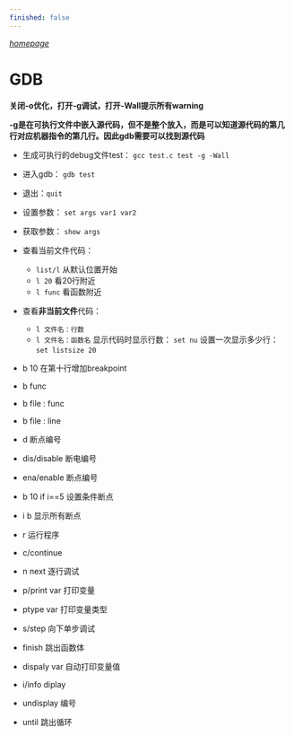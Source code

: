 ```yaml
---
finished: false
---
```


_[homepage](../../index.md)_

# GDB

**关闭-o优化，打开-g调试，打开-Wall提示所有warning**

**-g是在可执行文件中嵌入源代码，但不是整个放入，而是可以知道源代码的第几行对应机器指令的第几行。因此gdb需要可以找到源代码**

- 生成可执行的debug文件test：
`gcc test.c test -g -Wall`
- 进入gdb：
`gdb test`
- 退出：`quit`
- 设置参数：
`set args var1 var2`
- 获取参数：
`show args`
- 查看当前文件代码：
    - `list/l` 从默认位置开始
    - `l 20` 看20行附近
    - `l func` 看函数附近
- 查看**非当前文件**代码：
    - `l 文件名：行数`
    - `l 文件名：函数名`
显示代码时显示行数： `set nu`
设置一次显示多少行： `set listsize 20`

- b 10 在第十行增加breakpoint
- b func
- b file : func
- b file : line
- d 断点编号
- dis/disable 断电编号
- ena/enable 断点编号
- b 10 if i==5 设置条件断点
- i b 显示所有断点
- r 运行程序
- c/continue
- n next 逐行调试
- p/print var 打印变量
- ptype var  打印变量类型
- s/step 向下单步调试
- finish 跳出函数体
- dispaly var 自动打印变量值
- i/info diplay
- undisplay 编号
- until 跳出循环



